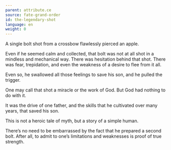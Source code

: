 ```yaml
---
parent: attribute.ce
source: fate-grand-order
id: the-legendary-shot
language: en
weight: 0
---
```


A single bolt shot from a crossbow flawlessly pierced an apple.

Even if he seemed calm and collected, that bolt was not at all shot in a mindless and mechanical way. There was hesitation behind that shot. There was fear, trepidation, and even the weakness of a desire to flee from it all.

Even so, he swallowed all those feelings to save his son, and he pulled the trigger.

One may call that shot a miracle or the work of God.
But God had nothing to do with it.

It was the drive of one father, and the skills that he cultivated over many years, that saved his son.

This is not a heroic tale of myth, but a story of a simple human.

There’s no need to be embarrassed by the fact that he prepared a second bolt. After all, to admit to one’s limitations and weaknesses is proof of true strength.
